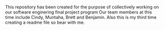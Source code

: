 This repository has been created for the purpose of collectively working on our software enginering final project program
Our team members at this time include Cindy, Muntaha, Brett and Benjamin.
Also this is my third time creating a readme file so bear with me.

